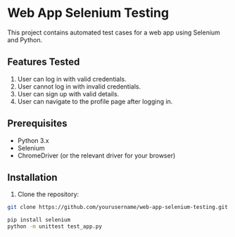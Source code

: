 # Web App Selenium Testing

This project contains automated test cases for a web app using Selenium and Python.

## Features Tested

1. User can log in with valid credentials.
2. User cannot log in with invalid credentials.
3. User can sign up with valid details.
4. User can navigate to the profile page after logging in.

## Prerequisites

- Python 3.x
- Selenium
- ChromeDriver (or the relevant driver for your browser)

## Installation

1. Clone the repository:

```bash
git clone https://github.com/yourusername/web-app-selenium-testing.git

pip install selenium
python -m unittest test_app.py
